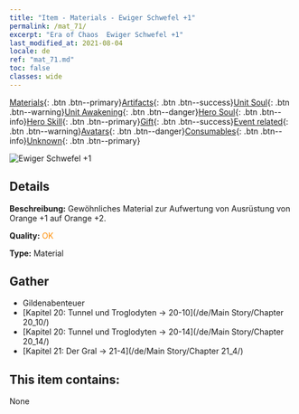```yaml
---
title: "Item - Materials - Ewiger Schwefel +1"
permalink: /mat_71/
excerpt: "Era of Chaos  Ewiger Schwefel +1"
last_modified_at: 2021-08-04
locale: de
ref: "mat_71.md"
toc: false
classes: wide
---
```

 [Materials](/ItemsDE/){: .btn .btn--primary}[Artifacts](/ItemsDE/Artifacts/){: .btn .btn--success}[Unit Soul](/ItemsDE/UnitSoul/){: .btn .btn--warning}[Unit Awakening](/ItemsDE/UnitAwakening/){: .btn .btn--danger}[Hero Soul](/ItemsDE/HeroSoul/){: .btn .btn--info}[Hero Skill](/ItemsDE/HeroSkill/){: .btn .btn--primary}[Gift](/ItemsDE/Gift/){: .btn .btn--success}[Event related](/ItemsDE/Events/){: .btn .btn--warning}[Avatars](/ItemsDE/Avatars/){: .btn .btn--danger}[Consumables](/ItemsDE/Consumables/){: .btn .btn--info}[Unknown](/ItemsDE/Unknown/){: .btn .btn--primary}

 ![Ewiger Schwefel +1](/images/t/i_cailiao_liuhuang3.png)

## Details
 **Beschreibung:** Gewöhnliches Material zur Aufwertung von Ausrüstung von Orange +1 auf Orange +2.

 **Quality:** <span style="color: #FF8C00">OK</span>

 **Type:** Material

## Gather

*    Gildenabenteuer 
*    [Kapitel 20: Tunnel und Troglodyten -> 20-10](/de/Main Story/Chapter 20_10/) 
*    [Kapitel 20: Tunnel und Troglodyten -> 20-14](/de/Main Story/Chapter 20_14/) 
*    [Kapitel 21: Der Gral -> 21-4](/de/Main Story/Chapter 21_4/) 

## This item contains:

  None

